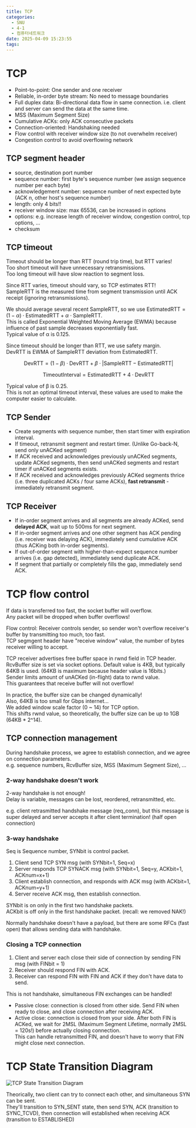 ```yaml
---
title: TCP
categories:
  - SNU
  - 4-1
  - 컴퓨터네트워크
date: 2025-04-09 15:23:55
tags:
---
```


# TCP

- Point-to-point: One sender and one receiver
- Reliable, in-order byte stream: No need to message boundaries
- Full duplex data: Bi-directional data flow in same connection. i.e. client and server can send the data at the same time.
- MSS (Maximum Segment Size)
- Cumulative ACKs: only ACK consecutive packets
- Connection-oriented: Handshaking needed
- Flow control with receiver window size (to not overwhelm receiver)
- Congestion control to avoid overflowing network

## TCP segment header

- source, destination port number
- sequence number: first byte's sequence number (we assign sequence number per each byte)
- acknowledgement number: sequence number of next expected byte (ACK n, other host's sequence number)
- length: only 4 bits!!
- receiver window size: max 65536, can be increased in options
- options: e.g. increase length of receiver window, congestion control, tcp options, ...
- checksum

## TCP timeout

Timeout should be longer than RTT (round trip time), but RTT varies!  
Too short timeout will have unnecessary retransmissions.  
Too long timeout will have slow reaction to segment loss.

Since RTT varies, timeout should vary, so TCP estimates RTT!  
SampleRTT is the measured time from segment transmission until ACK receipt (ignoring retransmissions).

We should average several recent SampleRTT, so we use $\text{EstimatedRTT} = (1-\alpha) \cdot \text{EstimatedRTT} + \alpha \cdot \text{SampleRTT}$.  
This is called Exponential Weighted Moving Average (EWMA) because influence of past sample decreases exponentially fast.  
Typical value of α is 0.125.

Since timeout should be longer than RTT, we use safety margin.  
DevRTT is EWMA of SampleRTT deviation from EstimatedRTT.

$$\text{DevRTT} = (1-\beta) \cdot \text{DevRTT} + \beta \cdot |\text{SampleRTT} - \text{EstimatedRTT}|$$

$$\text{TimeoutInterval} = \text{EstimatedRTT} + 4 \cdot \text{DevRTT}$$

Typical value of β is 0.25.  
This is not an optimal timeout interval, these values are used to make the computer easier to calculate.

## TCP Sender

- Create segments with sequence number, then start timer with expiration interval.
- If timeout, retransmit segment and restart timer. (Unlike Go-back-N, send only unACKed segment)
- If ACK received and acknowledges previously unACKed segments, update ACKed segments, then send unACKed segments and restart timer if unACKed segments exists.
- If ACK received and acknowledges previously ACKed segments thrice (i.e. three duplicated ACKs / four same ACKs), **fast retransmit** - immediately retransmit segment.

## TCP Receiver

- If in-order segment arrives and all segments are already ACKed, send **delayed ACK**, wait up to 500ms for next segment.
- If in-order segment arrives and one other segment has ACK pending (i.e. receiver was delaying ACK), immediately send cumulative ACK (thus ACKing both in-order segments).
- If out-of-order segment with higher-than-expect sequence number arrives (i.e. gap detected), immediately send duplicate ACK.
- If segment that partially or completely fills the gap, immediately send ACK.

# TCP flow control

If data is transferred too fast, the socket buffer will overflow.  
Any packet will be dropped when buffer overflows!

Flow control: Receiver controls sender, so sender won't overflow receiver's buffer by transmitting too much, too fast.  
TCP segmgent header have "receive window" value, the number of bytes receiver willing to accept.

TCP receiver advertises free buffer space in rwnd field in TCP header.  
RcvBuffer size is set via socket options. Default value is 4KB, but typically 64KB is used. (64KB is maximum because header value is 16bits.)  
Sender limits amount of unACKed (in-flight) data to rwnd value.  
This guarantees that receive buffer will not overflow!

In practice, the buffer size can be changed dynamically!  
Also, 64KB is too small for Gbps internet...  
We added window scale factor (0 ~ 14) for TCP option.  
This shifts rwnd value, so theoretically, the buffer size can be up to 1GB (64KB * 2^14).

## TCP connection management

During handshake process, we agree to establish connection, and we agree on connection parameters.  
e.g. sequence numbers, RcvBuffer size, MSS (Maximum Segment Size), ...

### 2-way handshake doesn't work

2-way handshake is not enough!  
Delay is variable, messages can be lost, reordered, retransmitted, etc.

e.g. client retrasmitted handshake message (req_conn), but this message is super delayed and server accepts it after client termination! (half open connection)

### 3-way handshake

Seq is Sequence number, SYNbit is control packet.

1. Client send TCP SYN msg (with SYNbit=1, Seq=x)
1. Server responds TCP SYNACK msg (with SYNbit=1, Seq=y, ACKbit=1, ACKnum=x+1)
1. Client establish connection, and responds with ACK msg (with ACKbit=1, ACKnum=y+1)
1. Server receive ACK msg, then establish connection.

SYNbit is on only in the first two handshake packets.  
ACKbit is off only in the first handshake packet. (recall: we removed NAK!)

Normally handshake doesn't have a payload, but there are some RFCs (fast open) that allows sending data with handshake.

### Closing a TCP connection

1. Client and server each close their side of connection by sending FIN msg (with FINbit = 1)
1. Receiver should respond FIN with ACK.
1. Receiver can respond FIN with FIN and ACK if they don't have data to send.

This is not handshake, simultaneous FIN exchanges can be handled!

- Passive close: connection is closed from other side. Send FIN when ready to close, and close connection after receiving ACK.
- Active close: connection is closed from your side. After both FIN is ACKed, we wait for 2MSL (Maximum Segment Lifetime, normally 2MSL = 120s!) before actually closing connection.  
This can handle retransmitted FIN, and doesn't have to worry that FIN might close next connection.

# TCP State Transition Diagram

![TCP State Transition Diagram](tcp_state_diagram.png)

Theorically, two client can try to connect each other, and simultaneous SYN can be sent.  
They'll transition to SYN_SENT state, then send SYN, ACK (transition to SYNC_TCVD), then connection will established when receiving ACK (transition to ESTABLISHED)
